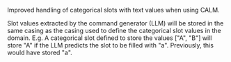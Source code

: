 Improved handling of categorical slots with text values when using CALM.

Slot values extracted by the command generator (LLM) will be stored in the
same casing as the casing used to define the categorical slot values in the
domain. E.g. A categorical slot defined to store the values ["A", "B"]
will store "A" if the LLM predicts the slot to be filled with "a". Previously,
this would have stored "a".
